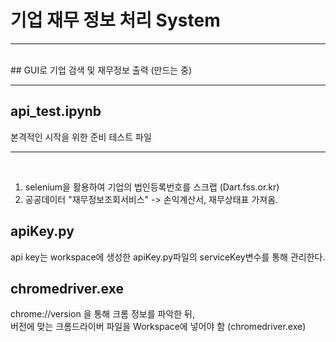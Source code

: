 # 기업 재무 정보 처리 System
---

<br/>
## GUI로 기업 검색 및 재무정보 출력 (만드는 중)


<br/>

---

## api_test.ipynb

본격적인 시작을 위한 준비 테스트 파일

---

<br/>

1. selenium을 활용하여 기업의 법인등록번호를 스크랩 (Dart.fss.or.kr)
2. 공공데이터 "재무정보조회서비스" -> 손익계산서, 재무상태표 가져옴.

## apiKey.py
api key는 workspace에 생성한 apiKey.py파일의 serviceKey변수를 통해 관리한다.

## chromedriver.exe

chrome://version 을 통해 크롬 정보를 파악한 뒤,
<br/>
버전에 맞는 크롬드라이버 파일을 Workspace에 넣어야 함 (chromedriver.exe)
